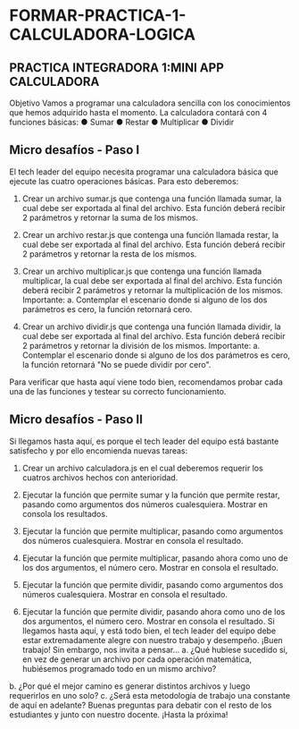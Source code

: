 # FORMAR-PRACTICA-1-CALCULADORA-LOGICA
## **PRACTICA INTEGRADORA 1:MINI APP CALCULADORA**
Objetivo
Vamos a programar una calculadora sencilla con los conocimientos que hemos adquirido
hasta el momento.
La calculadora contará con 4 funciones básicas:
● Sumar
● Restar
● Multiplicar
● Dividir



## **Micro desafíos - Paso I**

El tech leader del equipo necesita programar una calculadora básica que ejecute las cuatro
operaciones básicas. Para esto deberemos:
1. Crear un archivo sumar.js que contenga una función llamada sumar, la cual debe ser
exportada al final del archivo. Esta función deberá recibir 2 parámetros y retornar la
suma de los mismos.

2. Crear un archivo restar.js que contenga una función llamada restar, la cual debe ser
exportada al final del archivo. Esta función deberá recibir 2 parámetros y retornar la
resta de los mismos.

3. Crear un archivo multiplicar.js que contenga una función llamada multiplicar, la cual
debe ser exportada al final del archivo. Esta función deberá recibir 2 parámetros y
retornar la multiplicación de los mismos. Importante:
a. Contemplar el escenario donde si alguno de los dos parámetros es cero, la
función retornará cero.

4. Crear un archivo dividir.js que contenga una función llamada dividir, la cual debe ser
exportada al final del archivo. Esta función deberá recibir 2 parámetros y retornar la
división de los mismos. Importante:
a. Contemplar el escenario donde si alguno de los dos parámetros es cero, la
función retornará "No se puede dividir por cero".

Para verificar que hasta aquí viene todo bien, recomendamos probar cada una de las
funciones y testear su correcto funcionamiento.



## **Micro desafíos - Paso II**

Si llegamos hasta aquí, es porque el tech leader del equipo está bastante satisfecho y por ello
encomienda nuevas tareas:

1. Crear un archivo calculadora.js en el cual deberemos requerir los cuatros archivos
hechos con anterioridad.

2. Ejecutar la función que permite sumar y la función que permite restar, pasando como
argumentos dos números cualesquiera. Mostrar en consola los resultados.
3. Ejecutar la función que permite multiplicar, pasando como argumentos dos números
cualesquiera. Mostrar en consola el resultado.
4. Ejecutar la función que permite multiplicar, pasando ahora como uno de los dos
argumentos, el número cero. Mostrar en consola el resultado.
5. Ejecutar la función que permite dividir, pasando como argumentos dos números
cualesquiera. Mostrar en consola el resultado.
6. Ejecutar la función que permite dividir, pasando ahora como uno de los dos
argumentos, el número cero. Mostrar en consola el resultado.
Si llegamos hasta aquí, y está todo bien, el tech leader del equipo debe estar extremadamente
alegre con nuestro trabajo y desempeño. ¡Buen trabajo!
Sin embargo, nos invita a pensar...
a. ¿Qué hubiese sucedido si, en vez de generar un archivo por cada operación
matemática, hubiésemos programado todo en un mismo archivo?



b. ¿Por qué el mejor camino es generar distintos archivos y luego requerirlos en uno solo?
c. ¿Será esta metodología de trabajo una constante de aquí en adelante?
Buenas preguntas para debatir con el resto de los estudiantes y junto con nuestro docente.
¡Hasta la próxima!
